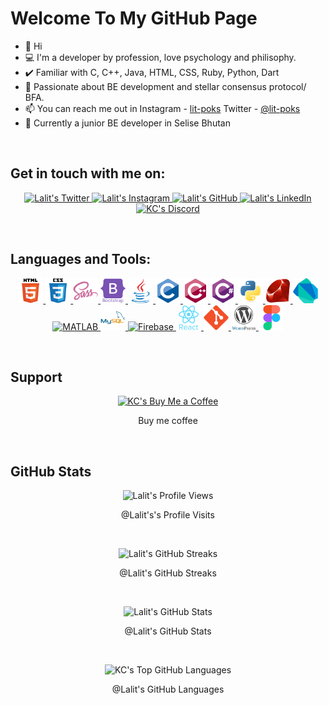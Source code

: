 # Welcome To My GitHub Page #

- 👋 Hi 
- 💻 I'm a developer by profession, love psychology and philisophy. 
- ✔️ Familiar with C, C++, Java, HTML, CSS, Ruby, Python, Dart
- 🔗 Passionate about BE development and stellar consensus protocol/ BFA. 
- 📫 You can reach me out in Instagram - [lit-poks](https://www.instagram.com/lit_poks/) Twitter - [@lit-poks](https://twitter.com/lit_poks) 
- 🏢 Currently a junior BE developer in Selise Bhutan 

<br />


## Get in touch with me on: ##

<p align="center">
 <a href="https://twitter.com/lit_poks" target="_blank">
  <img src="https://github.com/divyashC/devicon/blob/master/icons/twitter/twitter-original.svg" alt="Lalit's Twitter" width="40" height="40"/>     
 </a>
 <a href="https://www.instagram.com/lit-poks/" target="_blank">
  <img src="https://raw.githubusercontent.com/rahuldkjain/github-profile-readme-generator/master/src/images/icons/Social/instagram.svg" alt="Lalit's Instagram" width="40" height="40" />    
 </a>
 <a href="https://github.com/lit-poks" target="_blank">
  <img src="https://github.com/divyashC/devicon/blob/master/icons/github/github-original.svg" alt="Lalit's GitHub"  width="40" height="40"/>    
 </a>
 <a href="https://www.linkedin.com/in/litpoks/" target="_blank">
  <img src="https://github.com/divyashC/devicon/blob/master/icons/linkedin/linkedin-original.svg" alt="Lalit's LinkedIn"  width="40" height="40"/>    
 </a>
 <a href="https://discord.com/users/lit-poks#2475" target="_blank">
  <img src="https://raw.githubusercontent.com/rahuldkjain/github-profile-readme-generator/master/src/images/icons/Social/discord.svg" alt="KC's Discord"  width="40" height="40"/>
 </a>
</p>

<br/>


## Languages and Tools: ##

<p align="center">
    <a href="https://developer.mozilla.org/en-US/docs/Web/HTML" target="_blank"> <img
            src="https://raw.githubusercontent.com/devicons/devicon/master/icons/html5/html5-original-wordmark.svg"
            alt="HTML" width="40" height="40" /> </a>
    <a href="https://developer.mozilla.org/en-US/docs/Web/CSS" target="_blank"> <img
            src="https://raw.githubusercontent.com/devicons/devicon/master/icons/css3/css3-original-wordmark.svg"
            alt="CSS" width="40" height="40" /> </a>
    <a href="https://sass-lang.com/documentation" target="_blank">
        <img src="https://github.com/devicons/devicon/blob/master/icons/sass/sass-original.svg" alt="SASS" width="40"
            height="40" /> </a>
    <a href="https://getbootstrap.com" target="_blank">
        <img src="https://raw.githubusercontent.com/devicons/devicon/master/icons/bootstrap/bootstrap-plain-wordmark.svg"
            alt="Bootstrap" width="40" height="40" /> </a>
    <a href="https://www.java.com" target="_blank"> <img
            src="https://raw.githubusercontent.com/devicons/devicon/master/icons/java/java-original.svg" alt="java"
            width="40" height="40" /> </a>
    <a href="https://www.cprogramming.com/" target="_blank"> <img
            src="https://raw.githubusercontent.com/devicons/devicon/master/icons/c/c-original.svg" alt="C" width="40"
            height="40" /> </a>
    <a href="https://docs.microsoft.com/en-us/cpp/?view=msvc-170" target="_blank"> <img
            src="https://github.com/devicons/devicon/blob/master/icons/cplusplus/cplusplus-original.svg" alt="C++"
            width="40" height="40" /> </a>
    <a href="https://docs.microsoft.com/en-us/dotnet/csharp/" target="_blank"> <img
            src="https://github.com/devicons/devicon/blob/master/icons/csharp/csharp-original.svg" alt="C#" width="40" height="40" /> </a>
    <a href="https://www.python.org" target="_blank"> <img
            src="https://raw.githubusercontent.com/devicons/devicon/master/icons/python/python-original.svg"
            alt="Python" width="40" height="40" /> </a>
    <a href="https://ruby-doc.org/" target="_blank"> <img
            src="https://github.com/devicons/devicon/blob/master/icons/ruby/ruby-original.svg" alt="Ruby" width="40"
            height="40" /> </a>
    <a href="https://dart.dev/guides" target="_blank">
        <img src="https://github.com/devicons/devicon/blob/master/icons/dart/dart-original.svg" alt="Dart" width="40"
            height="40" /> </a>
     <a href="https://www.mathworks.com/products/matlab.html" target="_blank">
        <img src="https://github.com/divyashC/devicon/blob/master/icons/matlab/matlab-original.svg"
            alt="MATLAB" width="40" height="40" /> </a>
    <a href="https://www.mysql.com/" target="_blank"> <img
            src="https://raw.githubusercontent.com/devicons/devicon/master/icons/mysql/mysql-original-wordmark.svg"
            alt="MySQL" width="40" height="40" /> </a>
    <a href="https://firebase.google.com/" target="_blank"> <img
            src="https://github.com/divyashC/devicon/blob/master/icons/firebase/firebase-plain.svg"
            alt="Firebase" width="40" height="40" /> </a>
    <a href="https://reactjs.org/" target="_blank"> <img
            src="https://raw.githubusercontent.com/devicons/devicon/master/icons/react/react-original-wordmark.svg"
            alt="ReactJs" width="40" height="40" /> </a>
    <a href="https://git-scm.com/" target="_blank">
        <img src="https://github.com/devicons/devicon/blob/master/icons/git/git-original.svg" alt="Git" width="40"
            height="40" /> </a>
    <a href="https://wordpress.com/" target="_blank">
        <img src="https://github.com/devicons/devicon/blob/master/icons/wordpress/wordpress-original.svg"
            alt="Wordpress" width="40" height="40" /> </a>
    <a href="https://www.figma.com/" target="_blank">
        <img src="https://github.com/devicons/devicon/blob/master/icons/figma/figma-original.svg" alt="Figma" width="40"
            height="40" /> </a>
</p>
 
<br/>

## Support ##

<p align="center">
 <a href="https://www.buymeacoffee.com/kuenzangc807" target="_blank">
  <img src="https://cdn.buymeacoffee.com/buttons/v2/default-yellow.png" alt="KC's Buy Me a Coffee"  width="250" height="60"/>    
 </a>
</p>
<p align="center">Buy me coffee </p>

<br/>

## GitHub Stats ##

<p align="center"> <img src="https://komarev.com/ghpvc/?username=lit-poks&style=flat-square@color=yellow" alt="Lalit's Profile Views" width="220" height="40"/> </p>
<p align="center">@Lalit's's Profile Visits</p>

<br />

<p align="center"> <img src="https://github-readme-streak-stats.herokuapp.com/?user=lit-poks&theme=chartreuse-dark&date_format=j%20M%5B%20Y%5D&fire=FFCB2B" alt="Lalit's GitHub Streaks"/> </p>
<p align="center">@Lalit's GitHub Streaks</p>

<br />

<p align="center">
  <img src="https://github-readme-stats.vercel.app/api/?username=lit-poks&show_icons=true&title_color=fff&icon_color=79ff97&text_color=9f9f9f&bg_color=151515" alt="Lalit's GitHub Stats" />
</p>
<p align="center">@Lalit's GitHub Stats</p>

<br/>

<p align="center">
  <img src="https://github-readme-stats.vercel.app/api/top-langs/?username=lit-poks&hide=TeX&layout=compact&title_color=fff&icon_color=79ff97&text_color=9f9f9f&bg_color=151515" alt="KC's Top GitHub Languages" />
</p>
<p align="center">@Lalit's GitHub Languages</p>

<br/>
